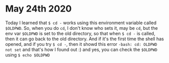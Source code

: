 # May 24th 2020

Today I learned that `$ cd -` works using this environment variable
called `$OLDPWD`. So, when you do `cd`, I don't know who sets it,
may be `cd`, but the env var `$OLDPWD` is set to the old directory,
so that when `$ cd -` is called, then it can go back to the old
directory. And if it's the first time the shell has opened, and
if you try `$ cd -`, then it showd this error `-bash: cd: OLDPWD not set`
and that's how I found out :) and yes, you can check the `$OLDPWD`
using `$ echo $OLDPWD`


